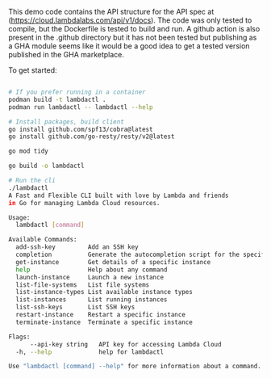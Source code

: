 This demo code contains the API structure for the API spec at (https://cloud.lambdalabs.com/api/v1/docs). The code was only tested to compile, but the Dockerfile is tested to build and run. A github action is also present in the .github directory but it has not been tested but publishing as a GHA module seems like it would be a good idea to get a tested version published in the GHA marketplace.

To get started:

```sh

# If you prefer running in a container
podman build -t lambdactl .
podman run lambdactl -- lambdactl --help

# Install packages, build client
go install github.com/spf13/cobra@latest
go install github.com/go-resty/resty/v2@latest

go mod tidy

go build -o lambdactl

# Run the cli
./lambdactl
A Fast and Flexible CLI built with love by Lambda and friends
in Go for managing Lambda Cloud resources.

Usage:
  lambdactl [command]

Available Commands:
  add-ssh-key         Add an SSH key
  completion          Generate the autocompletion script for the specified shell
  get-instance        Get details of a specific instance
  help                Help about any command
  launch-instance     Launch a new instance
  list-file-systems   List file systems
  list-instance-types List available instance types
  list-instances      List running instances
  list-ssh-keys       List SSH keys
  restart-instance    Restart a specific instance
  terminate-instance  Terminate a specific instance

Flags:
      --api-key string   API key for accessing Lambda Cloud
  -h, --help             help for lambdactl

Use "lambdactl [command] --help" for more information about a command.
```
